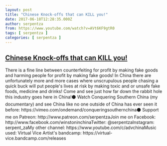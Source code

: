 ```yaml
---
layout: post
title: "Chinese Knock-offs that can KILL you!"
date: 2017-06-18T12:28:35.000Z
author: serpentza
from: https://www.youtube.com/watch?v=AVt6KF9gtR0
tags: [ serpentza ]
categories: [ serpentza ]
---
```

<!--1497788915000-->
[Chinese Knock-offs that can KILL you!](https://www.youtube.com/watch?v=AVt6KF9gtR0)
------

<div>
There is a fine line between counterfeiting for profit by making fake goods and harming people for profit by making fake goods! In China there are unfortunately more and more cases where unscrupulous people chasing a quick buck will put people's lives at risk by making toxic and or unsafe fake  foods, medicine and drinks! Come and see just how far down the rabbit hole this industry goes here in China!⚫ Watch Conquering Southern China (my documentary) and see China like no one outside of China has ever seen it before: https://vimeo.com/ondemand/conqueringsouthernchina⚫ Support me on Patreon: http://www.patreon.com/serpentzaJoin me on Facebook: http://www.facebook.com/winstoninchinaTwitter: @serpentzaInstagram: serpent_zaMy other channel: https://www.youtube.com/c/advchinaMusic used: Virtual Vice Artist's bandcamp: https://virtual-vice.bandcamp.com/releases
</div>
